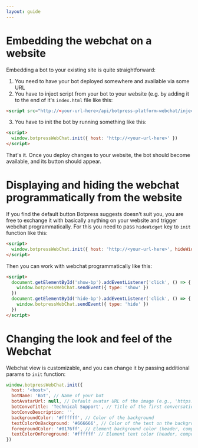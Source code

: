 ```yaml
---
layout: guide
---
```


# Embedding the webchat on a website

Embedding a bot to your existing site is quite straightforward:

1. You need to have your bot deployed somewhere and available via some URL
2. You have to inject script from your bot to your website (e.g. by adding it to the end of it's `index.html` file like this:

```html
<script src="http://<your-url-here>/api/botpress-platform-webchat/inject.js"></script>
```

3. You have to init the bot by running something like this:

```html
<script>
  window.botpressWebChat.init({ host: 'http://<your-url-here>' })
</script>
```

That's it. Once you deploy changes to your website, the bot should become available, and its button should appear.

# Displaying and hiding the webchat programmatically from the website

If you find the default button Botpress suggests doesn't suit you, you are free to exchange it with basically anything on your website and trigger webchat programmatically. For this you need to pass `hideWidget` key to `init` function like this:

```html
<script>
  window.botpressWebChat.init({ host: 'http://<your-url-here>', hideWidget: true })
</script>
```

Then you can work with webchat programmatically like this:

```html
<script>
  document.getElementById('show-bp').addEventListener('click', () => {
    window.botpressWebChat.sendEvent({ type: 'show' })
  })
  document.getElementById('hide-bp').addEventListener('click', () => {
    window.botpressWebChat.sendEvent({ type: 'hide' })
  })
</script>
```

# Changing the look and feel of the Webchat

Webchat view is customizable, and you can change it by passing additional params to `init` function:

```js
window.botpressWebChat.init({
  host: '<host>',
  botName: 'Bot', // Name of your bot
  botAvatarUrl: null, // Default avatar URL of the image (e.g., 'https://avatars3.githubusercontent.com/u/1315508?v=4&s=400' )
  botConvoTitle: 'Technical Support', // Title of the first conversation with the bot
  botConvoDescription: '',
  backgroundColor: '#ffffff', // Color of the background
  textColorOnBackground: '#666666', // Color of the text on the background
  foregroundColor: '#0176ff', // Element background color (header, composer, button..)
  textColorOnForeground: '#ffffff' // Element text color (header, composer, button..)
})
```
